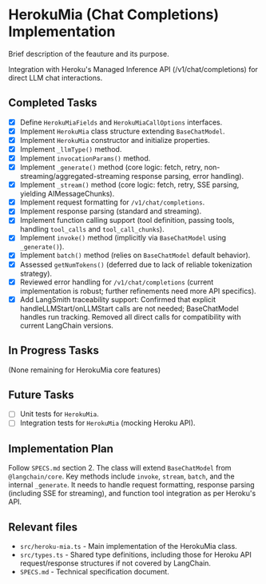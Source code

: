 # HerokuMia (Chat Completions) Implementation

Brief description of the feauture and its purpose.

Integration with Heroku's Managed Inference API (/v1/chat/completions) for direct LLM chat interactions.

## Completed Tasks

- [x] Define `HerokuMiaFields` and `HerokuMiaCallOptions` interfaces.
- [x] Implement `HerokuMia` class structure extending `BaseChatModel`.
- [x] Implement `HerokuMia` constructor and initialize properties.
- [x] Implement `_llmType()` method.
- [x] Implement `invocationParams()` method.
- [x] Implement `_generate()` method (core logic: fetch, retry, non-streaming/aggregated-streaming response parsing, error handling).
- [x] Implement `_stream()` method (core logic: fetch, retry, SSE parsing, yielding AIMessageChunks).
- [x] Implement request formatting for `/v1/chat/completions`.
- [x] Implement response parsing (standard and streaming).
- [x] Implement function calling support (tool definition, passing tools, handling `tool_calls` and `tool_call_chunks`).
- [x] Implement `invoke()` method (implicitly via `BaseChatModel` using `_generate()`).
- [x] Implement `batch()` method (relies on `BaseChatModel` default behavior).
- [x] Assessed `getNumTokens()` (deferred due to lack of reliable tokenization strategy).
- [x] Reviewed error handling for `/v1/chat/completions` (current implementation is robust; further refinements need more API specifics).
- [x] Add LangSmith traceability support: Confirmed that explicit handleLLMStart/onLLMStart calls are not needed; BaseChatModel handles run tracking. Removed all direct calls for compatibility with current LangChain versions.

## In Progress Tasks

(None remaining for HerokuMia core features)

## Future Tasks

- [ ] Unit tests for `HerokuMia`.
- [ ] Integration tests for `HerokuMia` (mocking Heroku API).

## Implementation Plan

Follow `SPECS.md` section 2. The class will extend `BaseChatModel` from `@langchain/core`. Key methods include `invoke`, `stream`, `batch`, and the internal `_generate`. It needs to handle request formatting, response parsing (including SSE for streaming), and function tool integration as per Heroku's API.

## Relevant files

- `src/heroku-mia.ts` - Main implementation of the HerokuMia class.
- `src/types.ts` - Shared type definitions, including those for Heroku API request/response structures if not covered by LangChain.
- `SPECS.md` - Technical specification document.
